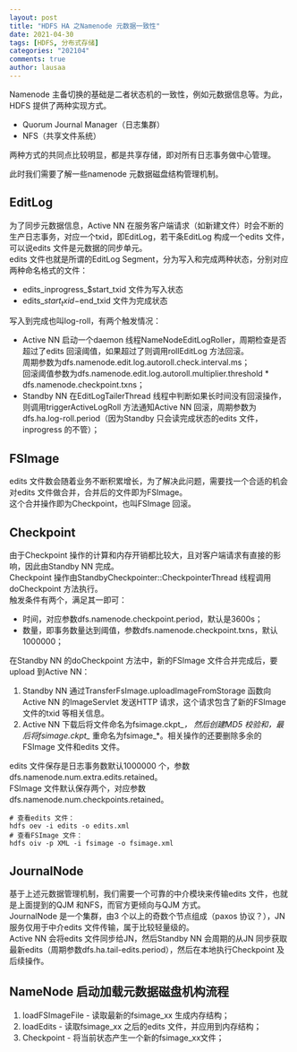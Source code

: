```yaml
---
layout: post
title: "HDFS HA 之Namenode 元数据一致性"
date: 2021-04-30
tags: [HDFS, 分布式存储]
categories: "202104"
comments: true
author: lausaa
---
```


Namenode 主备切换的基础是二者状态机的一致性，例如元数据信息等。为此，HDFS 提供了两种实现方式。
- Quorum Journal Manager（日志集群）
- NFS（共享文件系统）

两种方式的共同点比较明显，都是共享存储，即对所有日志事务做中心管理。

此时我们需要了解一些namenode 元数据磁盘结构管理机制。

## EditLog
为了同步元数据信息，Active NN 在服务客户端请求（如新建文件）时会不断的生产日志事务，对应一个txid，即EditLog，若干条EditLog 构成一个edits 文件，可以说edits 文件是元数据的同步单元。  
edits 文件也就是所谓的EditLog Segment，分为写入和完成两种状态，分别对应两种命名格式的文件：
- edits_inprogress_$start_txid 文件为写入状态
- edits_$start_txid-$end_txid 文件为完成状态

写入到完成也叫log-roll，有两个触发情况：  
- Active NN 启动一个daemon 线程NameNodeEditLogRoller，周期检查是否超过了edits 回滚阈值，如果超过了则调用rollEditLog 方法回滚。  
周期参数为dfs.namenode.edit.log.autoroll.check.interval.ms；  
回滚阈值参数为dfs.namenode.edit.log.autoroll.multiplier.threshold * dfs.namenode.checkpoint.txns；  
- Standby NN 在EditLogTailerThread 线程中判断如果长时间没有回滚操作，则调用triggerActiveLogRoll 方法通知Active NN 回滚，周期参数为dfs.ha.log-roll.period（因为Standby 只会读完成状态的edits 文件，inprogress 的不管）；

## FSImage  
edits 文件数会随着业务不断积累增长，为了解决此问题，需要找一个合适的机会对edits 文件做合并，合并后的文件即为FSImage。  
这个合并操作即为Checkpoint，也叫FSImage 回滚。

## Checkpoint
由于Checkpoint 操作的计算和内存开销都比较大，且对客户端请求有直接的影响，因此由Standby NN 完成。  
Checkpoint 操作由StandbyCheckpointer::CheckpointerThread 线程调用doCheckpoint 方法执行。  
触发条件有两个，满足其一即可：
- 时间，对应参数dfs.namenode.checkpoint.period，默认是3600s；  
- 数量，即事务数量达到阈值，参数dfs.namenode.checkpoint.txns，默认1000000；

在Standby NN 的doCheckpoint 方法中，新的FSImage 文件合并完成后，要upload 到Active NN：
1. Standby NN 通过TransferFsImage.uploadImageFromStorage 函数向Active NN 的ImageServlet 发送HTTP 请求，这个请求包含了新的FSImage 文件的txid 等相关信息。  
2. Active NN 下载后将文件命名为fsimage.ckpt_*， 然后创建MD5 校验和，最后将fsimage.ckpt_* 重命名为fsimage_*。相关操作的还要删除多余的FSImage 文件和edits 文件。

edits 文件保存是日志事务数默认1000000 个，参数dfs.namenode.num.extra.edits.retained。  
FSImage 文件默认保存两个，对应参数dfs.namenode.num.checkpoints.retained。

    # 查看edits 文件：
    hdfs oev -i edits -o edits.xml  
    # 查看FSImage 文件：
    hdfs oiv -p XML -i fsimage -o fsimage.xml

## JournalNode
基于上述元数据管理机制，我们需要一个可靠的中介模块来传输edits 文件，也就是上面提到的QJM 和NFS，而官方更倾向与QJM 方式。  
JournalNode 是一个集群，由3 个以上的奇数个节点组成（paxos 协议？），JN 服务仅用于中介edits 文件传输，属于比较轻量级的。  
Active NN 会将edits 文件同步给JN，然后Standby NN 会周期的从JN 同步获取最新edits（周期参数dfs.ha.tail-edits.period），然后在本地执行Checkpoint 及后续操作。

## NameNode 启动加载元数据磁盘机构流程
1. loadFSImageFile - 读取最新的fsimage_xx 生成内存结构；
2. loadEdits - 读取fsimage_xx 之后的edits 文件，并应用到内存结构；
3. Checkpoint - 将当前状态产生一个新的fsimage_xx文件；


